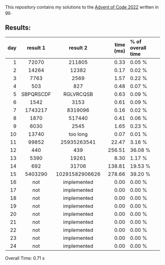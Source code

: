 This repository contains my solutions to the [Advent of Code 2022](https://adventofcode.com/2022) written in [go](https://go.dev/).

## Results:
day | result 1        | result 2        | time (ms) | % of overall time
--: | :-------------: | :--------------:| --------: | :--------
  1 | 72070           | 211805          |      0.33 |  0.05 %
  2 | 14264           | 12382           |      0.17 |  0.02 %
  3 | 7763            | 2569            |      1.57 |  0.22 %
  4 | 503             | 827             |      0.48 |  0.07 %
  5 | SBPQRSCDF       | RGLVRCQSB       |      0.63 |  0.09 %
  6 | 1542            | 3153            |      0.61 |  0.09 %
  7 | 1743217         | 8319096         |      0.16 |  0.02 %
  8 | 1870            | 517440          |      0.41 |  0.06 %
  9 | 6030            | 2545            |      1.65 |  0.23 %
 10 | 13740           | too long        |      0.07 |  0.01 %
 11 | 99852           | 25935263541     |     22.47 |  3.16 %
 12 | 440             | 439             |    256.51 | 36.08 %
 13 | 5390            | 19261           |      8.30 |  1.17 %
 14 | 692             | 31706           |    138.81 | 19.53 %
 15 | 5403290         | 10291582906626  |    278.66 | 39.20 %
 16 | not             | implemented     |      0.00 |  0.00 %
 17 | not             | implemented     |      0.00 |  0.00 %
 18 | not             | implemented     |      0.00 |  0.00 %
 19 | not             | implemented     |      0.00 |  0.00 %
 20 | not             | implemented     |      0.00 |  0.00 %
 21 | not             | implemented     |      0.00 |  0.00 %
 22 | not             | implemented     |      0.00 |  0.00 %
 23 | not             | implemented     |      0.00 |  0.00 %
 24 | not             | implemented     |      0.00 |  0.00 %

Overall Time: 0.71 s


